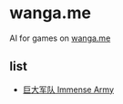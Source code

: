 # wanga.me
AI for games on [wanga.me]

[wanga.me]:http://wanga.me

## list
* [巨大军队 Immense Army]


[巨大军队 Immense Army]: https://github.com/qzane/wanga.me/tree/master/p45831
